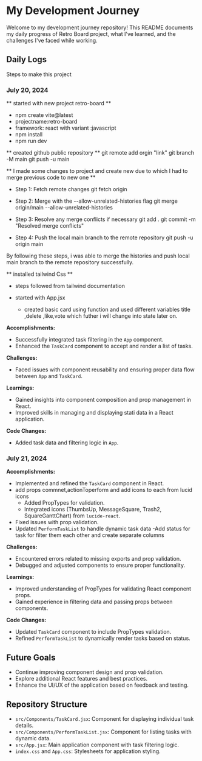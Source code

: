 # My Development Journey
Welcome to my development journey repository! This README documents my daily progress of Retro Board project, what I've learned, and the challenges I've faced  while working.
## Daily Logs
Steps to make this project 
### July 20, 2024
** started with new project retro-board **

- npm create vite@latest
- projectname:retro-board
- framework: react with variant :javascript
- npm install
- npm run dev

** created github public repository **
git remote add orgin "link"
git branch -M main
git push -u main

** I made some changes to project and create new due to which I had  to merge previous code to new one **
- Step 1: Fetch remote changes
  git fetch origin

- Step 2: Merge with the --allow-unrelated-histories flag
  git merge origin/main --allow-unrelated-histories

- Step 3: Resolve any merge conflicts if necessary
  git add .
  git commit -m "Resolved merge conflicts"

- Step 4: Push the local main branch to the remote repository
  git push -u origin main

 By following these steps, i was able to merge the histories and push local main branch to the remote repository successfully.

** installed tailwind Css **
- steps followed from tailwind documentation
 
- started with App.jsx
  - created basic card using function and used different variables title ,delete ,like,vote which futher i will change into state later on.

**Accomplishments:**

- Successfully integrated task filtering in the `App` component.
- Enhanced the `TaskCard` component to accept and render a list of tasks.

**Challenges:**

- Faced issues with component reusability and ensuring proper data flow between `App` and `TaskCard`.

**Learnings:**

- Gained insights into component composition and prop management in React.
- Improved skills in managing and displaying stati data in a React application.

**Code Changes:**

- Added task data and filtering logic in `App`.


### July 21, 2024

**Accomplishments:**

- Implemented and refined the `TaskCard` component in React.
- add props commnet,actionToperform and add icons to each from lucid icons
  - Added PropTypes for validation.
  - Integrated icons (ThumbsUp, MessageSquare, Trash2, SquareGanttChart) from `lucide-react`.
- Fixed issues with prop validation.
- Updated `PerformTaskList` to handle dynamic task data
-Add status for task for filter them each other and create separate columns

**Challenges:**

- Encountered errors related to missing exports and prop validation.
- Debugged and adjusted components to ensure proper functionality.

**Learnings:**

- Improved understanding of PropTypes for validating React component props.
- Gained experience in filtering data and passing props between components.

**Code Changes:**

- Updated `TaskCard` component to include PropTypes validation.
- Refined `PerformTaskList` to dynamically render tasks based on status.




## Future Goals

- Continue improving component design and prop validation.
- Explore additional React features and best practices.
- Enhance the UI/UX of the application based on feedback and testing.

## Repository Structure

- `src/Components/TaskCard.jsx`: Component for displaying individual task details.
- `src/Components/PerformTaskList.jsx`: Component for listing tasks with dynamic data.
- `src/App.jsx`: Main application component with task filtering logic.
- `index.css` and `App.css`: Stylesheets for application styling.



